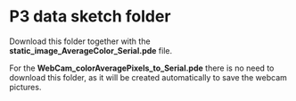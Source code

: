 # P3 data sketch folder

Download this folder together with the **static_image_AverageColor_Serial.pde**	file.

For the **WebCam_colorAveragePixels_to_Serial.pde** there is no need to download this folder, as it will be created automatically to save the webcam pictures.
